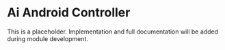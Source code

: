 # Ai Android Controller

This is a placeholder. Implementation and full documentation will be added during module development.

